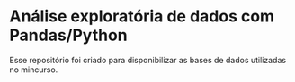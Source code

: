 # Análise exploratória de dados com Pandas/Python

Esse repositório foi criado para disponibilizar as bases de dados utilizadas no mincurso.
